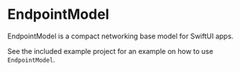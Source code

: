 # EndpointModel

EndpointModel is a compact networking base model for SwiftUI apps.

See the included example project for an example on how to use `EndpointModel`.
